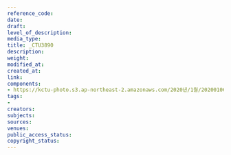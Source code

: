 ```yaml
---
reference_code: 
date: 
draft: 
level_of_description: 
media_type: 
title: _CTU3890
description: 
weight: 
modified_at: 
created_at: 
link: 
components:
- https://kctu-photo.s3.ap-northeast-2.amazonaws.com/2020년/1월/20200106_마사회+고+문중원+기수+죽음의+진상규명과+책임자+처벌+위한+시민대책위원회+청와대+상여+행진/_CTU3890.jpg
tags:
- 
creators: 
subjects: 
sources: 
venues: 
public_access_status: 
copyright_status: 
---
```

